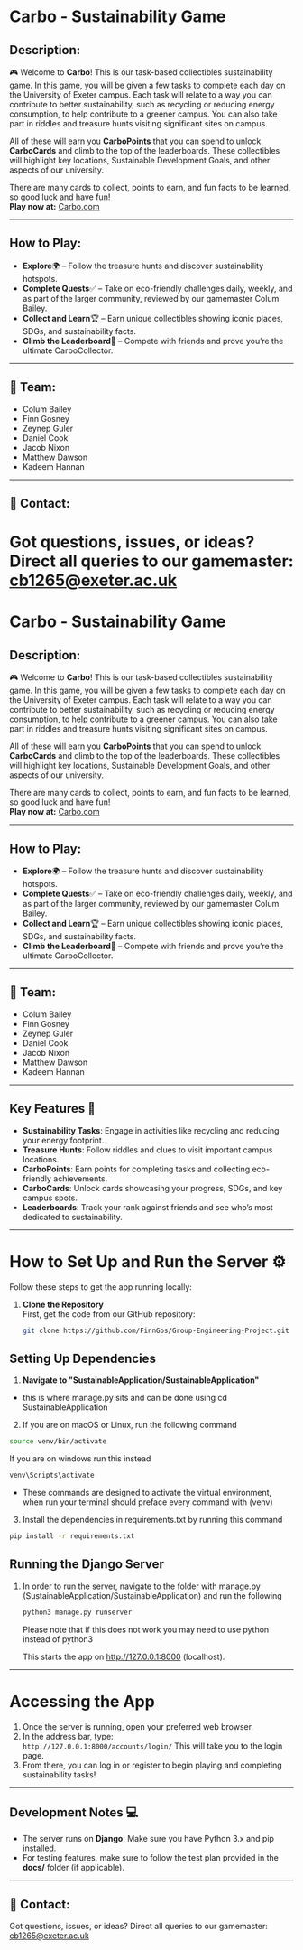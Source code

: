# Carbo - Sustainability Game

## Description:
🎮 Welcome to **Carbo**! This is our task-based collectibles sustainability game. In this game, you will be given a few tasks to complete each day on the University of Exeter campus. Each task will relate to a way you can contribute to better sustainability, such as recycling or reducing energy consumption, to help contribute to a greener campus. You can also take part in riddles and treasure hunts visiting significant sites on campus.

All of these will earn you **CarboPoints** that you can spend to unlock **CarboCards** and climb to the top of the leaderboards. These collectibles will highlight key locations, Sustainable Development Goals, and other aspects of our university.

There are many cards to collect, points to earn, and fun facts to be learned, so good luck and have fun!  
**Play now at:** [Carbo.com](http://example.com)

---

## How to Play:
- **Explore**🌍 – Follow the treasure hunts and discover sustainability hotspots.
- **Complete Quests**✅ – Take on eco-friendly challenges daily, weekly, and as part of the larger community, reviewed by our gamemaster Colum Bailey.
- **Collect and Learn**🏆 – Earn unique collectibles showing iconic places, SDGs, and sustainability facts.
- **Climb the Leaderboard**🚀 – Compete with friends and prove you’re the ultimate CarboCollector.

---

## 🎨 Team:
- Colum Bailey
- Finn Gosney
- Zeynep Guler
- Daniel Cook
- Jacob Nixon
- Matthew Dawson
- Kadeem Hannan

---

## 📩 Contact:
Got questions, issues, or ideas? Direct all queries to our gamemaster: [cb1265@exeter.ac.uk](mailto:email@domain.com)
=======
# Carbo - Sustainability Game

## Description:
🎮 Welcome to **Carbo**! This is our task-based collectibles sustainability game. In this game, you will be given a few tasks to complete each day on the University of Exeter campus. Each task will relate to a way you can contribute to better sustainability, such as recycling or reducing energy consumption, to help contribute to a greener campus. You can also take part in riddles and treasure hunts visiting significant sites on campus.

All of these will earn you **CarboPoints** that you can spend to unlock **CarboCards** and climb to the top of the leaderboards. These collectibles will highlight key locations, Sustainable Development Goals, and other aspects of our university.

There are many cards to collect, points to earn, and fun facts to be learned, so good luck and have fun!  
**Play now at:** [Carbo.com](http://example.com)

---

## How to Play:
- **Explore**🌍 – Follow the treasure hunts and discover sustainability hotspots.
- **Complete Quests**✅ – Take on eco-friendly challenges daily, weekly, and as part of the larger community, reviewed by our gamemaster Colum Bailey.
- **Collect and Learn**🏆 – Earn unique collectibles showing iconic places, SDGs, and sustainability facts.
- **Climb the Leaderboard**🚀 – Compete with friends and prove you’re the ultimate CarboCollector.

---

## 🎨 Team:
- Colum Bailey
- Finn Gosney
- Zeynep Guler
- Daniel Cook
- Jacob Nixon
- Matthew Dawson
- Kadeem Hannan

---

## Key Features 🌟
- **Sustainability Tasks**: Engage in activities like recycling and reducing your energy footprint.
- **Treasure Hunts**: Follow riddles and clues to visit important campus locations.
- **CarboPoints**: Earn points for completing tasks and collecting eco-friendly achievements.
- **CarboCards**: Unlock cards showcasing your progress, SDGs, and key campus spots.
- **Leaderboards**: Track your rank against friends and see who’s most dedicated to sustainability.

---

# How to Set Up and Run the Server ⚙️

Follow these steps to get the app running locally:

1. **Clone the Repository**  
   First, get the code from our GitHub repository:
   ```bash
   git clone https://github.com/FinnGos/Group-Engineering-Project.git
	```


## Setting Up Dependencies 
1. **Navigate to "SustainableApplication/SustainableApplication"**
 - this is where manage.py sits and can be done using cd SustainableApplication

2. If you are on macOS or Linux, run the following command 
```bash 
source venv/bin/activate
```
If you are on windows run this instead 
```Powershell 
venv\Scripts\activate
```
- These commands are designed to activate the virtual environment, when run your terminal should preface every command with (venv)
3. Install the dependencies in requirements.txt by running this command 
```bash
pip install -r requirements.txt
```


## Running the Django Server
1. In order to run the server, navigate to the folder with manage.py (SustainableApplication/SustainableApplication)
	and run the following 
	```bash 
	python3 manage.py runserver
	```
	Please note that if this does not work you may need to use python instead of python3

	This starts the app on http://127.0.0.1:8000 (localhost).
	
---
# Accessing the App 
1. Once the server is running, open your preferred web browser.
2. In the address bar, type:  
    `http://127.0.0.1:8000/accounts/login/` This will take you to the login page.
3.  From there, you can log in or register to begin playing and completing sustainability tasks!

---
## Development Notes 💻

- The server runs on **Django**: Make sure you have Python 3.x and pip installed.
- For testing features, make sure to follow the test plan provided in the **docs/** folder (if applicable).

---

## 📩 Contact:
Got questions, issues, or ideas? Direct all queries to our gamemaster: [cb1265@exeter.ac.uk](mailto:email@domain.com)
